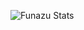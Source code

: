 ![Funazu Stats](https://github-readme-stats.vercel.app/api?username=Funazu)

<!---
Funazu/Funazu is a ✨ special ✨ repository because its `README.md` (this file) appears on your GitHub profile.
You can click the Preview link to take a look at your changes.
--->
